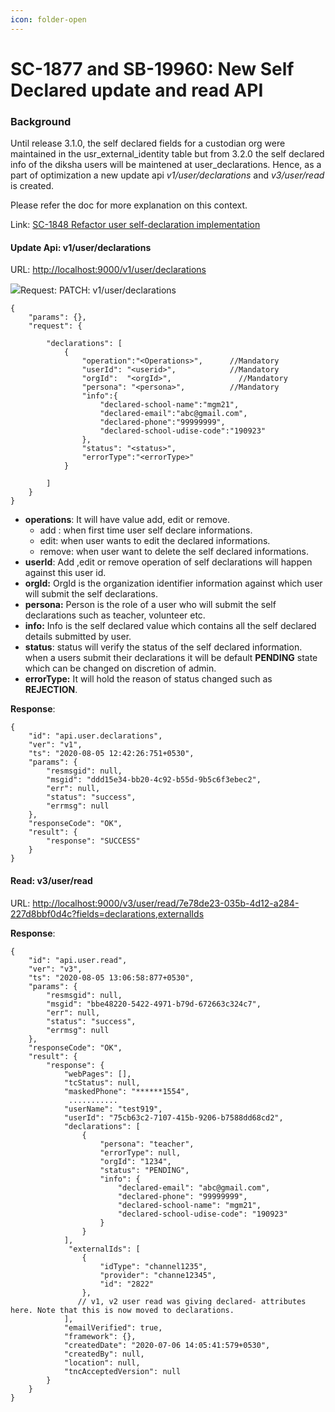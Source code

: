```yaml
---
icon: folder-open
---
```


# SC-1877 and SB-19960: New Self Declared update and read API

### Background <a href="#sc-1877andsb-19960-newselfdeclaredupdateandreadapi-background" id="sc-1877andsb-19960-newselfdeclaredupdateandreadapi-background"></a>

Until release 3.1.0, the self declared fields for a custodian org were maintained in the usr\_external\_identity table but from 3.2.0 the self declared info of the diksha users will be maintened at user\_declarations. Hence, as a part of optimization a new update api _v1/user/declarations_ and _v3/user/read_ is created.

Please refer the doc for more explanation on this context.

Link: [SC-1848 Refactor user self-declaration implementation](https://project-sunbird.atlassian.net/wiki/spaces/UM/pages/1588854830/SC-1848+and+SC-+1942+Refactor+user+self-declaration+implementation)

#### Update Api: v1/user/declarations <a href="#sc-1877andsb-19960-newselfdeclaredupdateandreadapi-updateapi-v1-user-declarations" id="sc-1877andsb-19960-newselfdeclaredupdateandreadapi-updateapi-v1-user-declarations"></a>

URL: [http://localhost:9000/v1/user/declarations](http://localhost:9000/v1/user/declarations)

![](<../../../../../../.gitbook/assets/grey\_arrow\_down (1).png>)Request: PATCH: v1/user/declarations

```
{
    "params": {},
    "request": {     
       
        "declarations": [
            {
                "operation":"<Operations>",      //Mandatory
                "userId": "<userid>",            //Mandatory
                "orgId":  "<orgId>",               //Mandatory
                "persona": "<persona>",          //Mandatory
                "info":{
                    "declared-school-name":"mgm21",
                    "declared-email":"abc@gmail.com",
                    "declared-phone":"99999999",
                    "declared-school-udise-code":"190923"
                },
                "status": "<status>",
                "errorType":"<errorType>"
            }
           
        ]
    }
}
```

* **operations**: It will have value add, edit or remove.
  * add : when first time user self declare informations.
  * edit: when user wants to edit the declared informations.
  * remove: when user want to delete the self declared informations.
* **userId**: Add ,edit or remove operation of self declarations will happen against this user id.
* **orgId:** OrgId is the organization identifier information against which user will submit the self declarations.
* **persona:** Person is the role of a user who will submit the self declarations such as teacher, volunteer etc.
* **info:** Info is the self declared value which contains all the self declared details submitted by user.
* **status**: status will verify the status of the self declared information. when a users submit their declarations it will be default **PENDING** state which can be changed on discretion of admin.
* **errorType:** It will hold the reason of status changed such as **REJECTION**.

**Response**:

```
{
    "id": "api.user.declarations",
    "ver": "v1",
    "ts": "2020-08-05 12:42:26:751+0530",
    "params": {
        "resmsgid": null,
        "msgid": "ddd15e34-bb20-4c92-b55d-9b5c6f3ebec2",
        "err": null,
        "status": "success",
        "errmsg": null
    },
    "responseCode": "OK",
    "result": {
        "response": "SUCCESS"
    }
}
```

#### Read: v3/user/read <a href="#sc-1877andsb-19960-newselfdeclaredupdateandreadapi-read-v3-user-read" id="sc-1877andsb-19960-newselfdeclaredupdateandreadapi-read-v3-user-read"></a>

URL: [http://localhost:9000/v3/user/read/7e78de23-035b-4d12-a284-227d8bbf0d4c?fields=declarations,externalIds](http://localhost:9000/v3/user/read/7e78de23-035b-4d12-a284-227d8bbf0d4c?fields=declarations,externalIds)

**Response**:

```
{
    "id": "api.user.read",
    "ver": "v3",
    "ts": "2020-08-05 13:06:58:877+0530",
    "params": {
        "resmsgid": null,
        "msgid": "bbe48220-5422-4971-b79d-672663c324c7",
        "err": null,
        "status": "success",
        "errmsg": null
    },
    "responseCode": "OK",
    "result": {
        "response": {
            "webPages": [],
            "tcStatus": null,
            "maskedPhone": "******1554",
             ...........
            "userName": "test919",
            "userId": "75cb63c2-7107-415b-9206-b7588dd68cd2",
            "declarations": [
                {
                    "persona": "teacher",
                    "errorType": null,
                    "orgId": "1234",
                    "status": "PENDING",
                    "info": {
                        "declared-email": "abc@gmail.com",
                        "declared-phone": "99999999",
                        "declared-school-name": "mgm21",
                        "declared-school-udise-code": "190923"
                    }
                }
            ],
             "externalIds": [
                {
                    "idType": "channel1235",
                    "provider": "channe12345",
                    "id": "2822"
                },
               // v1, v2 user read was giving declared- attributes here. Note that this is now moved to declarations.
            ],
            "emailVerified": true,
            "framework": {},
            "createdDate": "2020-07-06 14:05:41:579+0530",
            "createdBy": null,
            "location": null,
            "tncAcceptedVersion": null
        }
    }
}
```
